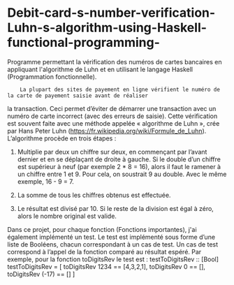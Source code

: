 # Debit-card-s-number-verification-Luhn-s-algorithm-using-Haskell-functional-programming-

Programme permettant la vérification des numéros de cartes bancaires en appliquant l'algorithme de Luhn et en utilisant le langage Haskell (Programmation fonctionnelle).
        
        
        La plupart des sites de payement en ligne vérifient le numéro de la carte de payement saisie avant de réaliser
la transaction. Ceci permet d’éviter de démarrer une transaction avec un numéro de carte incorrect (avec des
erreurs de saisie). Cette vérification est souvent faite avec une méthode appelée « algorithme de Luhn », crée
par Hans Peter Luhn (https://fr.wikipedia.org/wiki/Formule_de_Luhn).
L’algorithme procède en trois étapes :

1. Multiplie par deux un chiffre sur deux, en commençant par l’avant dernier et en se déplaçant de droite à
gauche. Si le double d’un chiffre est supérieur à neuf (par exemple 2 * 8 = 16), alors il faut le ramener
à un chiffre entre 1 et 9. Pour cela, on soustrait 9 au double. Avec le même exemple, 16 - 9 = 7.

2. La somme de tous les chiffres obtenus est effectuée.

3. Le résultat est divisé par 10. Si le reste de la division est égal à zéro, alors le nombre original est valide.

  Dans ce projet, pour chaque fonction (Fonctions importantes), j'ai également implémenté un test. Le
test est implémenté sous forme d’une liste de Booléens, chacun correspondant à un cas de test. Un cas de test
correspond à l’appel de la fonction comparé au résultat espéré. Par exemple, pour la fonction toDigitsRev le test est :
testToDigitsRev :: [Bool]
testToDigitsRev =
[ toDigitsRev 1234 == [4,3,2,1],
toDigitsRev 0 == [],
toDigitsRev (-17) == [] ]

